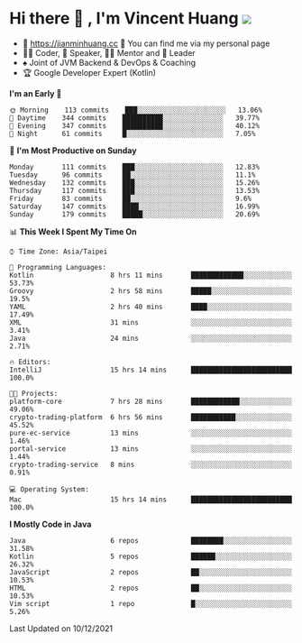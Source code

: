 # Hi there 👋 , I'm Vincent Huang ![](https://komarev.com/ghpvc/?username=Jian-Min-Huang)
- 💎 https://jianminhuang.cc 🙋 You can find me via my personal page
- 👨‍💻 Coder, 🎤 Speaker, 👨‍🏫 Mentor and 🚀 Leader
- ♠️ Joint of JVM Backend & DevOps & Coaching
- 🏆 Google Developer Expert (Kotlin)

<!--START_SECTION:waka-->
**I'm an Early 🐤** 

```text
🌞 Morning    113 commits    ███░░░░░░░░░░░░░░░░░░░░░░   13.06% 
🌆 Daytime    344 commits    ██████████░░░░░░░░░░░░░░░   39.77% 
🌃 Evening    347 commits    ██████████░░░░░░░░░░░░░░░   40.12% 
🌙 Night      61 commits     █░░░░░░░░░░░░░░░░░░░░░░░░   7.05%

```
📅 **I'm Most Productive on Sunday** 

```text
Monday       111 commits    ███░░░░░░░░░░░░░░░░░░░░░░   12.83% 
Tuesday      96 commits     ██░░░░░░░░░░░░░░░░░░░░░░░   11.1% 
Wednesday    132 commits    ███░░░░░░░░░░░░░░░░░░░░░░   15.26% 
Thursday     117 commits    ███░░░░░░░░░░░░░░░░░░░░░░   13.53% 
Friday       83 commits     ██░░░░░░░░░░░░░░░░░░░░░░░   9.6% 
Saturday     147 commits    ████░░░░░░░░░░░░░░░░░░░░░   16.99% 
Sunday       179 commits    █████░░░░░░░░░░░░░░░░░░░░   20.69%

```


📊 **This Week I Spent My Time On** 

```text
⌚︎ Time Zone: Asia/Taipei

💬 Programming Languages: 
Kotlin                   8 hrs 11 mins       █████████████░░░░░░░░░░░░   53.73% 
Groovy                   2 hrs 58 mins       █████░░░░░░░░░░░░░░░░░░░░   19.5% 
YAML                     2 hrs 40 mins       ████░░░░░░░░░░░░░░░░░░░░░   17.49% 
XML                      31 mins             ░░░░░░░░░░░░░░░░░░░░░░░░░   3.41% 
Java                     24 mins             ░░░░░░░░░░░░░░░░░░░░░░░░░   2.71%

🔥 Editors: 
IntelliJ                 15 hrs 14 mins      █████████████████████████   100.0%

🐱‍💻 Projects: 
platform-core            7 hrs 28 mins       ████████████░░░░░░░░░░░░░   49.06% 
crypto-trading-platform  6 hrs 56 mins       ███████████░░░░░░░░░░░░░░   45.52% 
pure-ec-service          13 mins             ░░░░░░░░░░░░░░░░░░░░░░░░░   1.46% 
portal-service           13 mins             ░░░░░░░░░░░░░░░░░░░░░░░░░   1.44% 
crypto-trading-service   8 mins              ░░░░░░░░░░░░░░░░░░░░░░░░░   0.91%

💻 Operating System: 
Mac                      15 hrs 14 mins      █████████████████████████   100.0%

```

**I Mostly Code in Java** 

```text
Java                     6 repos             ████████░░░░░░░░░░░░░░░░░   31.58% 
Kotlin                   5 repos             ██████░░░░░░░░░░░░░░░░░░░   26.32% 
JavaScript               2 repos             ██░░░░░░░░░░░░░░░░░░░░░░░   10.53% 
HTML                     2 repos             ██░░░░░░░░░░░░░░░░░░░░░░░   10.53% 
Vim script               1 repo              █░░░░░░░░░░░░░░░░░░░░░░░░   5.26%

```



 Last Updated on 10/12/2021
<!--END_SECTION:waka-->
